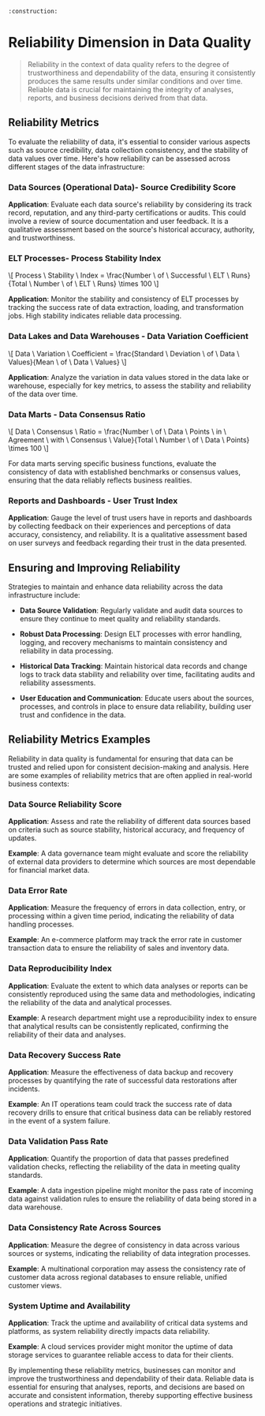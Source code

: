 ```admonish warning title="Page under construction"
:construction:
```

# Reliability Dimension in Data Quality
>
> Reliability in the context of data quality refers to the degree of trustworthiness and dependability of the data, ensuring it consistently produces the same results under similar conditions and over time. Reliable data is crucial for maintaining the integrity of analyses, reports, and business decisions derived from that data.

## Reliability Metrics

To evaluate the reliability of data, it's essential to consider various aspects such as source credibility, data collection consistency, and the stability of data values over time. Here's how reliability can be assessed across different stages of the data infrastructure:

### Data Sources (Operational Data)- Source Credibility Score

**Application**: Evaluate each data source's reliability by considering its track record, reputation, and any third-party certifications or audits. This could involve a review of source documentation and user feedback. It is a qualitative assessment based on the source's historical accuracy, authority, and trustworthiness.

### ELT Processes- Process Stability Index

\\[ Process \ Stability \ Index = \frac{Number \ of \ Successful \ ELT \ Runs}{Total \ Number \ of \ ELT \ Runs} \times 100 \\]

**Application**: Monitor the stability and consistency of ELT processes by tracking the success rate of data extraction, loading, and transformation jobs. High stability indicates reliable data processing.

### Data Lakes and Data Warehouses - Data Variation Coefficient

\\[ Data \ Variation \ Coefficient = \frac{Standard \ Deviation \ of \ Data \ Values}{Mean \ of \ Data \ Values} \\]

**Application**: Analyze the variation in data values stored in the data lake or warehouse, especially for key metrics, to assess the stability and reliability of the data over time.

### Data Marts - Data Consensus Ratio

\\[ Data \ Consensus \ Ratio = \frac{Number \ of \ Data \ Points \ in \ Agreement \ with \ Consensus \ Value}{Total \ Number \ of \ Data \ Points} \times 100 \\]

For data marts serving specific business functions, evaluate the consistency of data with established benchmarks or consensus values, ensuring that the data reliably reflects business realities.

### Reports and Dashboards - User Trust Index

**Application**: Gauge the level of trust users have in reports and dashboards by collecting feedback on their experiences and perceptions of data accuracy, consistency, and reliability. It is a qualitative assessment based on user surveys and feedback regarding their trust in the data presented.

## Ensuring and Improving Reliability

Strategies to maintain and enhance data reliability across the data infrastructure include:

* **Data Source Validation**:
  Regularly validate and audit data sources to ensure they continue to meet quality and reliability standards.

* **Robust Data Processing**:
  Design ELT processes with error handling, logging, and recovery mechanisms to maintain consistency and reliability in data processing.

* **Historical Data Tracking**:
  Maintain historical data records and change logs to track data stability and reliability over time, facilitating audits and reliability assessments.

* **User Education and Communication**:
  Educate users about the sources, processes, and controls in place to ensure data reliability, building user trust and confidence in the data.

## Reliability Metrics Examples

Reliability in data quality is fundamental for ensuring that data can be trusted and relied upon for consistent decision-making and analysis. Here are some examples of reliability metrics that are often applied in real-world business contexts:

### Data Source Reliability Score

**Application**: Assess and rate the reliability of different data sources based on criteria such as source stability, historical accuracy, and frequency of updates.

**Example**: A data governance team might evaluate and score the reliability of external data providers to determine which sources are most dependable for financial market data.

### Data Error Rate

**Application**: Measure the frequency of errors in data collection, entry, or processing within a given time period, indicating the reliability of data handling processes.

**Example**: An e-commerce platform may track the error rate in customer transaction data to ensure the reliability of sales and inventory data.

### Data Reproducibility Index

**Application**: Evaluate the extent to which data analyses or reports can be consistently reproduced using the same data and methodologies, indicating the reliability of the data and analytical processes.

**Example**: A research department might use a reproducibility index to ensure that analytical results can be consistently replicated, confirming the reliability of their data and analyses.

### Data Recovery Success Rate

**Application**: Measure the effectiveness of data backup and recovery processes by quantifying the rate of successful data restorations after incidents.

**Example**: An IT operations team could track the success rate of data recovery drills to ensure that critical business data can be reliably restored in the event of a system failure.

### Data Validation Pass Rate

**Application**: Quantify the proportion of data that passes predefined validation checks, reflecting the reliability of the data in meeting quality standards.

**Example**: A data ingestion pipeline might monitor the pass rate of incoming data against validation rules to ensure the reliability of data being stored in a data warehouse.

### Data Consistency Rate Across Sources

**Application**: Measure the degree of consistency in data across various sources or systems, indicating the reliability of data integration processes.

**Example**: A multinational corporation may assess the consistency rate of customer data across regional databases to ensure reliable, unified customer views.

### System Uptime and Availability

**Application**: Track the uptime and availability of critical data systems and platforms, as system reliability directly impacts data reliability.

**Example**: A cloud services provider might monitor the uptime of data storage services to guarantee reliable access to data for their clients.

By implementing these reliability metrics, businesses can monitor and improve the trustworthiness and dependability of their data. Reliable data is essential for ensuring that analyses, reports, and decisions are based on accurate and consistent information, thereby supporting effective business operations and strategic initiatives.
